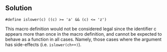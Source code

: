 ## Solution

```
#define islower(c) ((c) >= 'a' && (c) <= 'z')
```

This macro definition would not be considered legal since the identifier c appears more than once in the macro definition, and cannot be expected to behave as a function in all cases.  Namely, those cases where the argument has side-effects (i.e. `islower(ch++)`).
